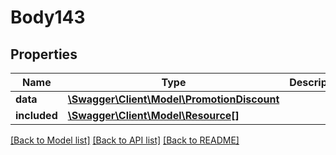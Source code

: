 # Body143

## Properties
Name | Type | Description | Notes
------------ | ------------- | ------------- | -------------
**data** | [**\Swagger\Client\Model\PromotionDiscount**](PromotionDiscount.md) |  | [optional] 
**included** | [**\Swagger\Client\Model\Resource[]**](Resource.md) |  | [optional] 

[[Back to Model list]](../../README.md#documentation-for-models) [[Back to API list]](../../README.md#documentation-for-api-endpoints) [[Back to README]](../../README.md)

